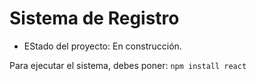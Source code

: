<h1>Sistema de Registro</h1>

- EStado del proyecto: En construcción.

Para ejecutar el sistema, debes poner:
```npm install react```

